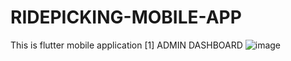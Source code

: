 # RIDEPICKING-MOBILE-APP
This is flutter mobile application
[1] ADMIN DASHBOARD
![image](https://github.com/user-attachments/assets/5b8fd997-c957-48ef-acdb-6118ab801c92)
